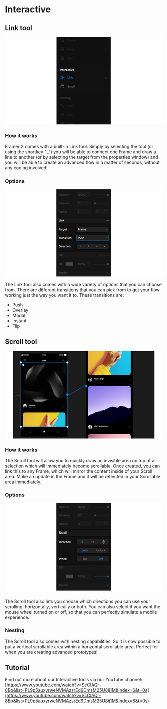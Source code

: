 # Interactive

## Link tool

![The link tool](../.gitbook/assets/link.png)

### How it works

Framer X comes with a built-in Link tool. Simply by selecting the tool \(or using the shortkey "L"\) you will be able to connect one Frame and draw a line to another \(or by selecting the target from the properties window\) and you will be able to create an advanced flow in a matter of seconds, without any coding involved!

### Options

![](../.gitbook/assets/properties.png)

The Link tool also comes with a wide variety of options that you can choose from. There are different transitions that you can pick from to get your flow working just the way you want it to. These transitions are:

* Push
* Overlay
* Modal
* Instant
* Flip

## Scroll tool

![](../.gitbook/assets/scroll.png)

### How it works

The Scroll tool will allow you to quickly draw an invisible area on top of a selection which will immediately become scrollable. Once created, you can link this to any Frame, which will mirror the content inside of your Scroll area. Make an update in the Frame and it will be reflected in your Scrollable area immediately.

### Options

![](../.gitbook/assets/scrollin.png)

### 

The Scroll tool also lets you choose which directions you can use your scrolling: horizontally, vertically or both. You can also select if you want the mouse wheel turned on or off, so that you can perfectly simulate a mobile experience.

### Nesting

The Scroll tool also comes with nesting capabilities. So it is now possible to put a vertical scrollable area within a horizontal scrollable area. Perfect for when you are creating advanced prototypes!

## Tutorial

Find out more about our Interactive tools via our YouTube channel: [https://www.youtube.com/watch?v=ScClAQr-8Bo&list=PL9p5auxyrweNVMAzsrEd9DmsM25U8ij1M&index=6&t=0s](https://www.youtube.com/watch?v=ScClAQr-8Bo&list=PL9p5auxyrweNVMAzsrEd9DmsM25U8ij1M&index=6&t=0s)

